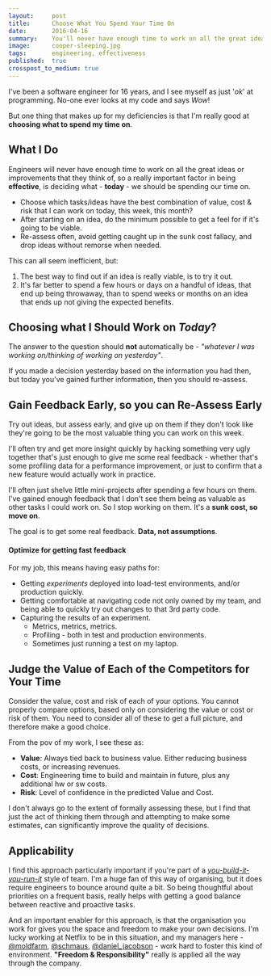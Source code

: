 ```yaml
---
layout:     post
title:      Choose What You Spend Your Time On
date:       2016-04-16
summary:    You'll never have enough time to work on all the great ideas or valuable improvements that you think of - so the important part is deciding what - today - you should be spending your time on
image:      cooper-sleeping.jpg
tags:       engineering, effectiveness
published:  true
crosspost_to_medium: true
---
```


I've been a software engineer for 16 years, and I see myself as just '_ok_' at programming. No-one ever looks at my code and says _Wow_!

But one thing that makes up for my deficiencies is that I'm really good at __choosing what to spend my time on__.



## What I Do

Engineers will never have enough time to work on all the great ideas or improvements that they think of, so a really important factor in being __effective__, is deciding what - __today__ - we should be spending our time on.

- Choose which tasks/ideas have the best combination of value, cost & risk that I can work on today, this week, this month?
- After starting on an idea, do the minimum possible to get a feel for if it's going to be viable.
- Re-assess often, avoid getting caught up in the sunk cost fallacy, and drop ideas without remorse when needed.

This can all seem inefficient, but:

1. The best way to find out if an idea is really viable, is to try it out.
2. It's far better to spend a few hours or days on a handful of ideas, that end up being throwaway, than to spend weeks or months on an idea that ends up not giving the expected benefits.


## Choosing what I Should Work on _Today_?

The answer to the question should __not__ automatically be - _"whatever I was working on/thinking of working on yesterday"_.

If you made a decision yesterday based on the information you had then, but today you've gained further information, then you should re-assess.

## Gain Feedback Early, so you can Re-Assess Early

Try out ideas, but assess early, and give up on them if they don't look like they're going to be the most valuable thing you can work on this week. 

I'll often try and get more insight quickly by hacking something very ugly together that's just enough to give me some real feedback - whether that's some profiling data for a performance improvement, or just to confirm that a new feature would actually work in practice.

I'll often just shelve little mini-projects after spending a few hours on them. I've gained enough feedback that I don't see them being as valuable as other tasks I could work on. So I stop working on them. It's a __sunk cost, so move on__.

The goal is to get some real feedback. __Data, not assumptions__.


#### Optimize for getting fast feedback

For my job, this means having easy paths for:

- Getting _experiments_ deployed into load-test environments, and/or production quickly.
- Getting comfortable at navigating code not only owned by my team, and being able to quickly try out changes to that 3rd party code.
- Capturing the results of an experiment.
  - Metrics, metrics, metrics.
  - Profiling - both in test and production environments.
  - Sometimes just running a test on my laptop.


## Judge the Value of Each of the Competitors for Your Time

Consider the value, cost and risk of each of your options. You cannot properly compare options, based only on considering the value or cost or risk of them. You need to consider all of these to get a full picture, and therefore make a good choice.

From the pov of my work, I see these as:

- __Value__: Always tied back to business value. Either reducing business costs, or increasing revenues.
- __Cost__: Engineering time to build and maintain in future, plus any additional hw or sw costs.
- __Risk__: Level of confidence in the predicted Value and Cost.

I don't always go to the extent of formally assessing these, but I find that just the act of thinking them through and attempting to make some estimates, can significantly improve the quality of decisions.


## Applicability

I find this approach particularly important if you're part of a _[you-build-it-you-run-it](https://queue.acm.org/detail.cfm?id=1142065)_ style of team. I'm a huge fan of this way of organising, but it does require engineers to bounce around quite a bit. So being thoughtful about priorities on a frequent basis, really helps with getting a good balance between reactive and proactive tasks. 

And an important enabler for this approach, is that the organisation you work for gives you the space and freedom to make your own decisions.
I'm lucky working at Netflix to be in this situation, and my managers here - [@moldfarm](https://twitter.com/moldfarm), [@schmaus](https://twitter.com/schmaus), [@daniel_jacobson](https://twitter.com/daniel_jacobson) - work hard to foster this kind of environment. __"Freedom & Responsibility"__ really is applied all the way through the company.

